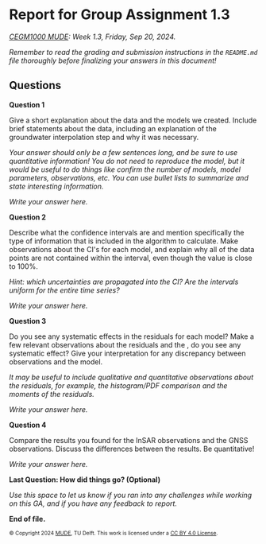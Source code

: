 # Report for Group Assignment 1.3

*[CEGM1000 MUDE](http://mude.citg.tudelft.nl/): Week 1.3, Friday, Sep 20, 2024.*

_Remember to read the grading and submission instructions in the `README.md` file thoroughly before finalizing your answers in this document!_

## Questions

**Question 1**

Give a short explanation about the data and the models we created. Include brief statements about the data, including an explanation of the groundwater interpolation step and why it was necessary.

_Your answer should only be a few sentences long, and be sure to use quantitative information! You do not need to reproduce the model, but it would be useful to do things like confirm the number of models, model parameters, observations, etc. You can use bullet lists to summarize and state interesting information._

_Write your answer here._

**Question 2**

Describe what the confidence intervals are and mention specifically the type of information that is included in the algorithm to calculate. Make observations about the CI's for each model, and explain why all of the data points are not contained within the interval, even though the value is close to 100%.

_Hint: which uncertainties are propagated into the CI? Are the intervals uniform for the entire time series?_

_Write your answer here._

**Question 3**

Do you see any systematic effects in the residuals for each model? Make a few relevant observations about the residuals and the , do you see any systematic effect? Give your interpretation for any discrepancy between observations and the model.

_It may be useful to include qualitative and quantitative observations about the residuals, for example, the histogram/PDF comparison and the moments of the residuals._

_Write your answer here._

**Question 4**

Compare the results you found for the InSAR observations and the GNSS observations. Discuss the differences between the results. Be quantitative!

_Write your answer here._

**Last Question: How did things go? (Optional)**

_Use this space to let us know if you ran into any challenges while working on this GA, and if you have any feedback to report._

**End of file.**

<span style="font-size: 75%">
&copy; Copyright 2024 <a rel="MUDE" href="http://mude.citg.tudelft.nl/">MUDE</a>, TU Delft. This work is licensed under a <a rel="license" href="http://creativecommons.org/licenses/by/4.0/">CC BY 4.0 License</a>.